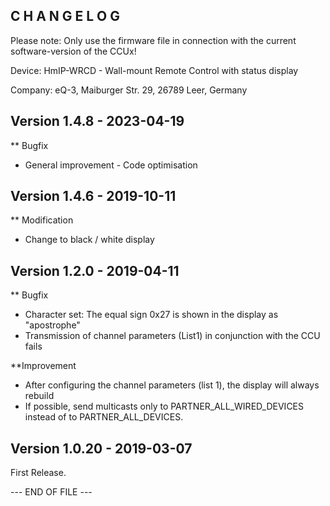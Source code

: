 C H A N G E L O G
-----------------

Please note: Only use the firmware file in connection with the current software-version of the CCUx!

Device:		HmIP-WRCD - Wall-mount Remote Control with status display

Company:	eQ-3, Maiburger Str. 29, 26789 Leer, Germany


Version 1.4.8 - 2023-04-19
--------------------------------------------------------------
** Bugfix
  * General improvement - Code optimisation 


Version 1.4.6 - 2019-10-11
--------------------------------------------------------------
** Modification
  * Change to black / white display


Version 1.2.0 - 2019-04-11
--------------------------------------------------------------

** Bugfix
  * Character set: The equal sign 0x27 is shown in the display as "apostrophe"
  * Transmission of channel parameters (List1) in conjunction with the CCU fails

**Improvement
  * After configuring the channel parameters (list 1), the display will always rebuild
  * If possible, send multicasts only to PARTNER_ALL_WIRED_DEVICES instead of to PARTNER_ALL_DEVICES.


Version 1.0.20 - 2019-03-07
--------------------------------------------------------------

First Release.


--- END OF FILE ---
